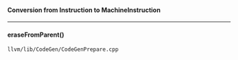 
#### Conversion from Instruction to MachineInstruction

---

#### eraseFromParent()

`llvm/lib/CodeGen/CodeGenPrepare.cpp`

